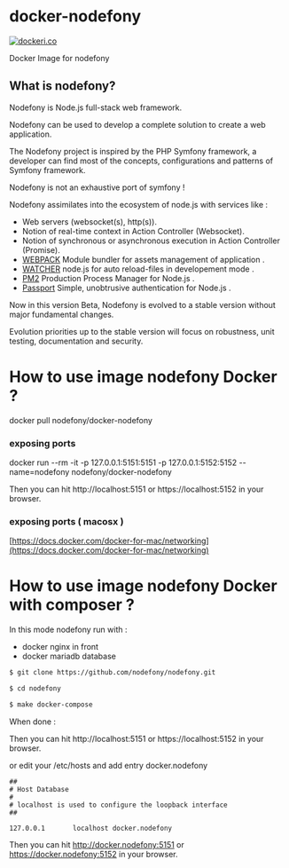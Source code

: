 # docker-nodefony

[![dockeri.co](http://dockeri.co/image/nodefony/docker-nodefony)](https://hub.docker.com/r/nodefony/docker-nodefony/)


Docker Image for nodefony


## What is nodefony?

Nodefony is Node.js full-stack web framework.  

Nodefony can be used to develop a complete solution to create a web application.

The Nodefony project is inspired by the PHP Symfony framework, a developer can find most of the concepts, configurations and patterns of Symfony framework.

Nodefony is not an exhaustive port of symfony !

Nodefony assimilates into the ecosystem of node.js with services like :
- Web servers (websocket(s), http(s)).
- Notion of real-time context in Action Controller (Websocket).
- Notion of synchronous or asynchronous execution in Action Controller (Promise). 
- [WEBPACK](https://webpack.js.org/) Module bundler for assets management of application .
- [WATCHER](https://nodejs.org/docs/latest/api/fs.html#fs_fs_watch_filename_options_listener) node.js for auto reload-files in developement mode .
- [PM2](http://pm2.keymetrics.io/) Production Process Manager for Node.js .
- [Passport](http://passportjs.org/) Simple, unobtrusive authentication for Node.js .

Now in this version Beta,  Nodefony is evolved to a stable version without major fundamental changes.

Evolution priorities up to the stable version will focus on robustness, unit testing, documentation and security.



# How to use image nodefony Docker ?

docker pull nodefony/docker-nodefony


### exposing  ports

docker run  --rm -it -p 127.0.0.1:5151:5151  -p 127.0.0.1:5152:5152   --name=nodefony nodefony/docker-nodefony

Then you can hit http://localhost:5151 or https://localhost:5152 in your browser.


### exposing  ports ( macosx )


[https://docs.docker.com/docker-for-mac/networking](https://docs.docker.com/docker-for-mac/networking)



# How to use image nodefony Docker with composer  ?

In this mode nodefony run with : 
 
 - docker nginx in front  
 - docker mariadb database  


```bash
$ git clone https://github.com/nodefony/nodefony.git

$ cd nodefony

$ make docker-compose

```

When done : 

Then you can hit http://localhost:5151 or https://localhost:5152 in your browser.


or edit your /etc/hosts  and add entry docker.nodefony

```
##
# Host Database
#
# localhost is used to configure the loopback interface
##

127.0.0.1       localhost docker.nodefony

```

Then you can hit http://docker.nodefony:5151 or https://docker.nodefony:5152 in your browser.


